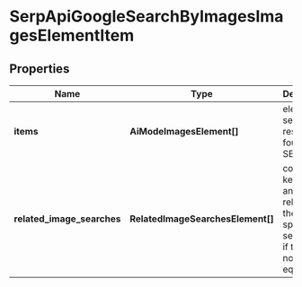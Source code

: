 # SerpApiGoogleSearchByImagesImagesElementItem

## Properties

| Name | Type | Description | Notes |
|------------ | ------------- | ------------- | -------------|
**items** | **AiModeImagesElement[]** | elements of search results found in SERP |[optional]|
**related_image_searches** | **RelatedImageSearchesElement[]** | contains keywords and images related to the specified search term<br>if there are none, equals null |[optional]|